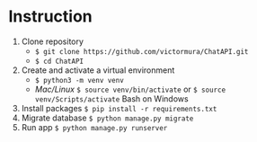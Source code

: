 # Instruction
1. Clone repository 
    - `$ git clone https://github.com/victormura/ChatAPI.git`
    - `$ cd ChatAPI`
2. Create and activate a virtual environment 
    - `$ python3 -m venv venv`
    - *Mac/Linux* `$ source venv/bin/activate` 
    or `$ source venv/Scripts/activate` Bash on Windows
3. Install packages `$ pip install -r requirements.txt`
4. Migrate database `$ python manage.py migrate`
5. Run app `$ python manage.py runserver`
    